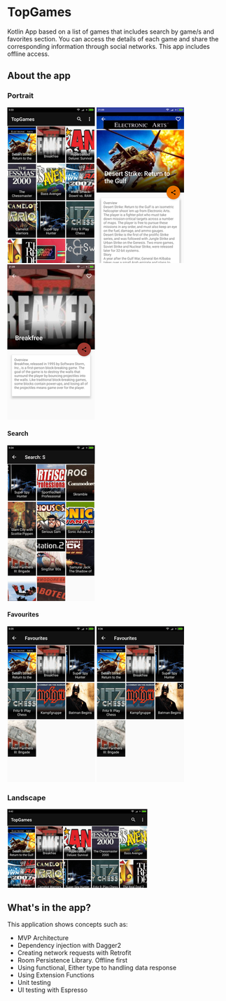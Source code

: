 # TopGames
Kotlin App based on a list of games that includes search by game/s and favorites section. You can access the details of each game and share the corresponding information through social networks. This app includes offline access.
## About the app
### Portrait ###
![alt text](https://github.com/sergiogs92/TopGames/blob/master/img/list_portrait_games.png?raw=true)
![alt text](https://github.com/sergiogs92/TopGames/blob/master/img/portrait_detail.png?raw=true)
![alt text](https://github.com/sergiogs92/TopGames/blob/master/img/portrait_detail_2.png?raw=true)
#### Search ####
![alt text](https://github.com/sergiogs92/TopGames/blob/master/img/portrait_search.png?raw=true)
#### Favourites ####
![alt text](https://github.com/sergiogs92/TopGames/blob/master/img/list_portrait_favourites.png?raw=true)
![alt text](https://github.com/sergiogs92/TopGames/blob/master/img/list_portrait_remove_favourite.png?raw=true)
### Landscape ###
![alt text](https://github.com/sergiogs92/TopGames/blob/master/img/list_landscape_games.png?raw=true)
## What's in the app?
This application shows concepts such as:
- MVP Architecture<br />
- Dependency injection with Dagger2<br />
- Creating network requests with Retrofit<br />
- Room Persistence Library. Offline first<br />
- Using functional, Either type to handling data response<br />
- Using Extension Functions<br />
- Unit testing<br />
- UI testing with Espresso<br />
